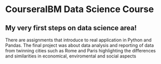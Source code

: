 # CourseraIBM Data Science Course

## My very first steps on data science area! 

There are assignments that introduce to real application in Python and Pandas.
The final project was about data analysis and reporting of data from twinning cities such as Rome and Paris highlighting the differences and similarities in economical, enviromental and social aspects
